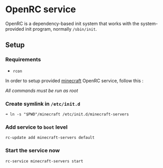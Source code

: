 # OpenRC service

OpenRC is a dependency-based init system that works with the
system-provided init program, normally `/sbin/init`.

## Setup

### Requirements

* `rcon`

In order to setup provided [minecraft](./minecraft) OpenRC service, follow this :

_All commands must be run as root_

### Create symlink in `/etc/init.d`

```shell
➜ ln -s "$PWD"/minecraft /etc/init.d/minecraft-servers
```

### Add service to `boot` level

```shell
rc-update add minecraft-servers default
```

### Start the service now

```shell
rc-service minecraft-servers start
```
